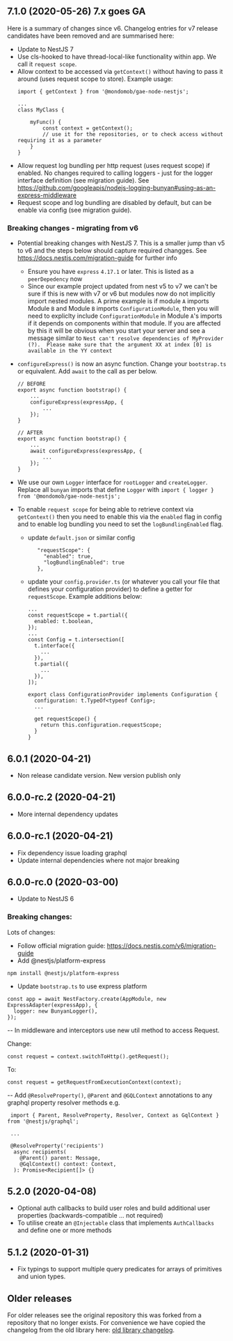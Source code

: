 ## 7.1.0 (2020-05-26)  7.x goes GA
Here is a summary of changes since v6. Changelog entries for v7 release candidates have been removed and are summarised here:
 - Update to NestJS 7 
 - Use cls-hooked to have thread-local-like functionality within app. We call it `request scope`.
 - Allow context to be accessed via `getContext()` without having to pass it around (uses request scope to store). Example usage:
    ```
    import { getContext } from '@mondomob/gae-node-nestjs';
    
    ...
    class MyClass {
    
        myFunc() {
            const context = getContext();
            // use it for the repositories, or to check access without requiring it as a parameter
        }
    }
    
    ``` 
 - Allow request log bundling per http request (uses request scope) if enabled. No changes required to calling loggers - just for the logger interface definition (see migration guide). See https://github.com/googleapis/nodejs-logging-bunyan#using-as-an-express-middleware
 - Request scope and log bundling are disabled by default, but can be enable via config (see migration guide).
 
 
 

### Breaking changes - migrating from v6
 - Potential breaking changes with NestJS 7. This is a smaller jump than v5 to v6 and the steps below should capture required changges. See https://docs.nestjs.com/migration-guide for further info
     - Ensure you have `express` `4.17.1` or later. This is listed as a `peerDepedency` now
     - Since our example project updated from nest v5 to v7 we can't be sure if this is new with v7 or v6 but modules now do not implicitly import nested modules. 
     A prime example is if module `A` imports Module `B` and Module `B` imports `ConfigurationModule`, then you will need to expliclty include `ConfigurationModule` 
     in Module `A`'s imports if it depends on components within that module. 
     If you are affected by this it will be obvious when you start your server and see a message similar to `Nest can't resolve dependencies of MyProvider (?).  Please make sure that the argument XX at index [0] is available in the YY context`
  - `configureExpress()` is now an async function. Change your `bootstrap.ts` or equivalent. Add `await` to the call as per below.
    ```
    // BEFORE
    export async function bootstrap() {
        ...
        configureExpress(expressApp, {
            ...
        });
    }
    ```
    
    ```
    // AFTER
    export async function bootstrap() {
        ...
        await configureExpress(expressApp, {
            ...
        });
    }
    ```         
 - We use our own `Logger` interface for `rootLogger` and `createLogger`. Replace all `bunyan` imports that define `Logger` with `import { logger } from '@mondomob/gae-node-nestjs';`
 - To enable `request scope` for being able to retrieve context via `getContext()` then you need to enable this via the `enabled` flag in config and to enable log bundling you need to set the `logBundlingEnabled` flag.
    - update `default.json` or similar config
        ```    
           "requestScope": {
             "enabled": true,
             "logBundlingEnabled": true
           },
        ```
    - update your `config.provider.ts` (or whatever you call your file that defines your configuration provider) to define a getter for `requestScope`. Example additions below:
        ```
        ...
        const requestScope = t.partial({
          enabled: t.boolean,
        });
        ...
        const Config = t.intersection([
          t.interface({
            ...
          }),
          t.partial({
            ...
          }),
        ]);
        
        export class ConfigurationProvider implements Configuration {
          configuration: t.TypeOf<typeof Config>;
          ...
        
          get requestScope() {
            return this.configuration.requestScope;
          }
        }
        ```

## 6.0.1 (2020-04-21)
 - Non release candidate version. New version publish only

## 6.0.0-rc.2 (2020-04-21)
 - More internal dependency updates

## 6.0.0-rc.1 (2020-04-21)
 - Fix dependency issue loading graphql
 - Update internal dependencies where not major breaking

## 6.0.0-rc.0 (2020-03-00)

- Update to NestJS 6

### Breaking changes:

Lots of changes:
- Follow official migration guide: https://docs.nestjs.com/v6/migration-guide
- Add @nestjs/platform-express
```
npm install @nestjs/platform-express
```
- Update `bootstrap.ts` to use express platform
```
const app = await NestFactory.create(AppModule, new ExpressAdapter(expressApp), {
  logger: new BunyanLogger(),
});
```

-- In middleware and interceptors use new util method to access Request.

Change:
```
const request = context.switchToHttp().getRequest();
```
To:
```
const request = getRequestFromExecutionContext(context);
```

-- Add `@ResolveProperty()`, `@Parent` and `@GQLContext` annotations to any graphql property resolver methods
e.g.
```
 import { Parent, ResolveProperty, Resolver, Context as GqlContext } from '@nestjs/graphql';

 ...

 @ResolveProperty('recipients')
  async recipients(
    @Parent() parent: Message,
    @GqlContext() context: Context,
  ): Promise<Recipient[]> {}
```


## 5.2.0 (2020-04-08)
 - Optional auth callbacks to build user roles and build additional user properties (backwards-compatible ... not required)
 - To utilise create an `@Injectable` class that implements `AuthCallbacks` and define one or more methods

## 5.1.2 (2020-01-31)

- Fix typings to support multiple query predicates for arrays of primitives and union types.

## Older releases 
For older releases see the original repository this was forked from a repository that no longer exists. For convenience we
have copied the changelog from the old library here: [old library changelog](./CHANGELOG-old-lib.md).
